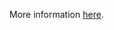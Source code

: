 More information [here](https://docs.bridgecrew.io/docs/ensure-that-rds-instances-have-backup-policy).
